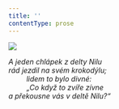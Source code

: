 ```yaml
---
title: ''
contentType: prose
---
```


![](../Images/114.jpg)

_A jeden chlápek z delty Nilu  
rád jezdil na svém krokodýlu;  
         lidem to bylo divné:  
         „Co když to zvíře zívne  
a překousne vás v deltě Nilu?“_
